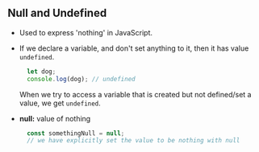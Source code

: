 
## Null and Undefined

-   Used to express 'nothing' in JavaScript.
    
-   If we declare a variable, and don't set anything to it, then it has value `undefined`.
    
    ```javascript
      let dog;
      console.log(dog); // undefined
    
    ```
    
    When we try to access a variable that is created but not defined/set a value, we get `undefined`.
    
-   **null:** value of nothing
    
    ```javascript
      const somethingNull = null;
      // we have explicitly set the value to be nothing with null
    ```